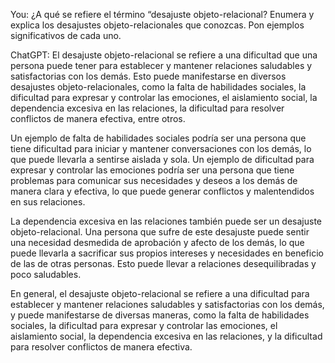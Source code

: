 You:
¿A qué se refiere el término “desajuste objeto-relacional? Enumera y explica los desajustes objeto-relacionales que conozcas. Pon ejemplos significativos de cada uno.

ChatGPT:
El desajuste objeto-relacional se refiere a una dificultad que una persona puede tener para establecer y mantener relaciones saludables y satisfactorias con los demás. Esto puede manifestarse en diversos desajustes objeto-relacionales, como la falta de habilidades sociales, la dificultad para expresar y controlar las emociones, el aislamiento social, la dependencia excesiva en las relaciones, la dificultad para resolver conflictos de manera efectiva, entre otros.

Un ejemplo de falta de habilidades sociales podría ser una persona que tiene dificultad para iniciar y mantener conversaciones con los demás, lo que puede llevarla a sentirse aislada y sola. Un ejemplo de dificultad para expresar y controlar las emociones podría ser una persona que tiene problemas para comunicar sus necesidades y deseos a los demás de manera clara y efectiva, lo que puede generar conflictos y malentendidos en sus relaciones.

La dependencia excesiva en las relaciones también puede ser un desajuste objeto-relacional. Una persona que sufre de este desajuste puede sentir una necesidad desmedida de aprobación y afecto de los demás, lo que puede llevarla a sacrificar sus propios intereses y necesidades en beneficio de las de otras personas. Esto puede llevar a relaciones desequilibradas y poco saludables.

En general, el desajuste objeto-relacional se refiere a una dificultad para establecer y mantener relaciones saludables y satisfactorias con los demás, y puede manifestarse de diversas maneras, como la falta de habilidades sociales, la dificultad para expresar y controlar las emociones, el aislamiento social, la dependencia excesiva en las relaciones, y la dificultad para resolver conflictos de manera efectiva.

